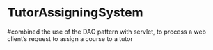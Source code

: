 # TutorAssigningSystem
#combined the use of the DAO pattern with servlet, to process a web client’s request to assign a course to a 
tutor
